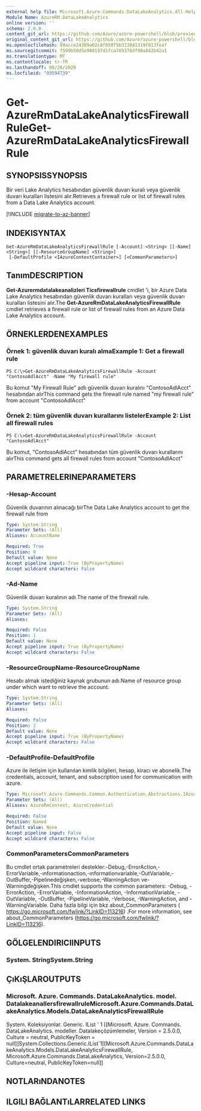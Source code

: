 ```yaml
---
external help file: Microsoft.Azure.Commands.DataLakeAnalytics.dll-Help.xml
Module Name: AzureRM.DataLakeAnalytics
online version: ''
schema: 2.0.0
content_git_url: https://github.com/Azure/azure-powershell/blob/preview/src/ResourceManager/DataLakeAnalytics/Commands.DataLakeAnalytics/help/Get-AzureRmDataLakeAnalyticsFirewallRule.md
original_content_git_url: https://github.com/Azure/azure-powershell/blob/preview/src/ResourceManager/DataLakeAnalytics/Commands.DataLakeAnalytics/help/Get-AzureRmDataLakeAnalyticsFirewallRule.md
ms.openlocfilehash: 99acce24389a02c8fb50f5b313841319f813feaf
ms.sourcegitcommit: f599b50d5e980197d1fca769378df90a842b42a1
ms.translationtype: MT
ms.contentlocale: tr-TR
ms.lasthandoff: 08/20/2020
ms.locfileid: "93594739"
---
```

# <span data-ttu-id="d8456-101">Get-AzureRmDataLakeAnalyticsFirewallRule</span><span class="sxs-lookup"><span data-stu-id="d8456-101">Get-AzureRmDataLakeAnalyticsFirewallRule</span></span>

## <span data-ttu-id="d8456-102">SYNOPSIS</span><span class="sxs-lookup"><span data-stu-id="d8456-102">SYNOPSIS</span></span>
<span data-ttu-id="d8456-103">Bir veri Lake Analytics hesabından güvenlik duvarı kuralı veya güvenlik duvarı kuralları listesini alır.</span><span class="sxs-lookup"><span data-stu-id="d8456-103">Retrieves a firewall rule or list of firewall rules from a Data Lake Analytics account.</span></span>

[!INCLUDE [migrate-to-az-banner](../../includes/migrate-to-az-banner.md)]

## <span data-ttu-id="d8456-104">INDEKI</span><span class="sxs-lookup"><span data-stu-id="d8456-104">SYNTAX</span></span>

```
Get-AzureRmDataLakeAnalyticsFirewallRule [-Account] <String> [[-Name] <String>] [[-ResourceGroupName] <String>]
 [-DefaultProfile <IAzureContextContainer>] [<CommonParameters>]
```

## <span data-ttu-id="d8456-105">Tanım</span><span class="sxs-lookup"><span data-stu-id="d8456-105">DESCRIPTION</span></span>
<span data-ttu-id="d8456-106">**Get-Azurermdatalakeanalizleri Ticsfirewallrule** cmdlet 'i, bir Azure Data Lake Analytics hesabından güvenlik duvarı kuralları veya güvenlik duvarı kuralları listesini alır.</span><span class="sxs-lookup"><span data-stu-id="d8456-106">The **Get-AzureRmDataLakeAnalyticsFirewallRule** cmdlet retrieves a firewall rule or list of firewall rules from an Azure Data Lake Analytics account.</span></span>

## <span data-ttu-id="d8456-107">ÖRNEKLERDEN</span><span class="sxs-lookup"><span data-stu-id="d8456-107">EXAMPLES</span></span>

### <span data-ttu-id="d8456-108">Örnek 1: güvenlik duvarı kuralı alma</span><span class="sxs-lookup"><span data-stu-id="d8456-108">Example 1: Get a firewall rule</span></span>
```
PS C:\>Get-AzureRmDataLakeAnalyticsFirewallRule -Account "ContosoAdlAcct" -Name "My firewall rule"
```

<span data-ttu-id="d8456-109">Bu komut "My Firewall Rule" adlı güvenlik duvarı kuralını "ContosoAdlAcct" hesabından alır</span><span class="sxs-lookup"><span data-stu-id="d8456-109">This command gets the firewall rule named "my firewall rule" from account "ContosoAdlAcct"</span></span>

### <span data-ttu-id="d8456-110">Örnek 2: tüm güvenlik duvarı kurallarını listeler</span><span class="sxs-lookup"><span data-stu-id="d8456-110">Example 2: List all firewall rules</span></span>
```
PS C:\>Get-AzureRmDataLakeAnalyticsFirewallRule -Account "ContosoAdlAcct"
```

<span data-ttu-id="d8456-111">Bu komut, "ContosoAdlAcct" hesabından tüm güvenlik duvarı kurallarını alır</span><span class="sxs-lookup"><span data-stu-id="d8456-111">This command gets all firewall rules from account "ContosoAdlAcct"</span></span>

## <span data-ttu-id="d8456-112">PARAMETRELERINE</span><span class="sxs-lookup"><span data-stu-id="d8456-112">PARAMETERS</span></span>

### <span data-ttu-id="d8456-113">-Hesap</span><span class="sxs-lookup"><span data-stu-id="d8456-113">-Account</span></span>
<span data-ttu-id="d8456-114">Güvenlik duvarının alınacağı bir</span><span class="sxs-lookup"><span data-stu-id="d8456-114">The Data Lake Analytics account to get the firewall rule from</span></span>

```yaml
Type: System.String
Parameter Sets: (All)
Aliases: AccountName

Required: True
Position: 0
Default value: None
Accept pipeline input: True (ByPropertyName)
Accept wildcard characters: False
```

### <span data-ttu-id="d8456-115">-Ad</span><span class="sxs-lookup"><span data-stu-id="d8456-115">-Name</span></span>
<span data-ttu-id="d8456-116">Güvenlik duvarı kuralının adı.</span><span class="sxs-lookup"><span data-stu-id="d8456-116">The name of the firewall rule.</span></span>

```yaml
Type: System.String
Parameter Sets: (All)
Aliases: 

Required: False
Position: 1
Default value: None
Accept pipeline input: True (ByPropertyName)
Accept wildcard characters: False
```

### <span data-ttu-id="d8456-117">-ResourceGroupName</span><span class="sxs-lookup"><span data-stu-id="d8456-117">-ResourceGroupName</span></span>
<span data-ttu-id="d8456-118">Hesabı almak istediğiniz kaynak grubunun adı.</span><span class="sxs-lookup"><span data-stu-id="d8456-118">Name of resource group under which want to retrieve the account.</span></span>

```yaml
Type: System.String
Parameter Sets: (All)
Aliases: 

Required: False
Position: 2
Default value: None
Accept pipeline input: True (ByPropertyName)
Accept wildcard characters: False
```

### <span data-ttu-id="d8456-119">-DefaultProfile</span><span class="sxs-lookup"><span data-stu-id="d8456-119">-DefaultProfile</span></span>
<span data-ttu-id="d8456-120">Azure ile iletişim için kullanılan kimlik bilgileri, hesap, kiracı ve abonelik.</span><span class="sxs-lookup"><span data-stu-id="d8456-120">The credentials, account, tenant, and subscription used for communication with azure.</span></span>

```yaml
Type: Microsoft.Azure.Commands.Common.Authentication.Abstractions.IAzureContextContainer
Parameter Sets: (All)
Aliases: AzureRmContext, AzureCredential

Required: False
Position: Named
Default value: None
Accept pipeline input: False
Accept wildcard characters: False
```

### <span data-ttu-id="d8456-121">CommonParameters</span><span class="sxs-lookup"><span data-stu-id="d8456-121">CommonParameters</span></span>
<span data-ttu-id="d8456-122">Bu cmdlet ortak parametreleri destekler:-Debug,-ErrorAction,-ErrorVariable,-ınformationaction,-ınformationvariable,-OutVariable,-OutBuffer,-Pipelinedeğişken,-verbose,-WarningAction ve-Warningdeğişken.</span><span class="sxs-lookup"><span data-stu-id="d8456-122">This cmdlet supports the common parameters: -Debug, -ErrorAction, -ErrorVariable, -InformationAction, -InformationVariable, -OutVariable, -OutBuffer, -PipelineVariable, -Verbose, -WarningAction, and -WarningVariable.</span></span> <span data-ttu-id="d8456-123">Daha fazla bilgi için bkz about_CommonParameters ( https://go.microsoft.com/fwlink/?LinkID=113216) .</span><span class="sxs-lookup"><span data-stu-id="d8456-123">For more information, see about_CommonParameters (https://go.microsoft.com/fwlink/?LinkID=113216).</span></span>

## <span data-ttu-id="d8456-124">GÖLGELENDIRICI</span><span class="sxs-lookup"><span data-stu-id="d8456-124">INPUTS</span></span>

### <span data-ttu-id="d8456-125">System. String</span><span class="sxs-lookup"><span data-stu-id="d8456-125">System.String</span></span>

## <span data-ttu-id="d8456-126">ÇıKıŞLAR</span><span class="sxs-lookup"><span data-stu-id="d8456-126">OUTPUTS</span></span>

### <span data-ttu-id="d8456-127">Microsoft. Azure. Commands. DataLakeAnalytics. model. Datalakeanallersfirewallrule</span><span class="sxs-lookup"><span data-stu-id="d8456-127">Microsoft.Azure.Commands.DataLakeAnalytics.Models.DataLakeAnalyticsFirewallRule</span></span>
<span data-ttu-id="d8456-128">System. Koleksiyonlar. Generic. IList ' 1 [[Microsoft. Azure. Commands. DataLakeAnalytics. modeller. Datalakeçözümlemeler, Version = 2.5.0.0, Culture = neutral, PublicKeyToken = null]]</span><span class="sxs-lookup"><span data-stu-id="d8456-128">System.Collections.Generic.IList\`1[[Microsoft.Azure.Commands.DataLakeAnalytics.Models.DataLakeAnalyticsFirewallRule, Microsoft.Azure.Commands.DataLakeAnalytics, Version=2.5.0.0, Culture=neutral, PublicKeyToken=null]]</span></span>

## <span data-ttu-id="d8456-129">NOTLARıNDA</span><span class="sxs-lookup"><span data-stu-id="d8456-129">NOTES</span></span>

## <span data-ttu-id="d8456-130">ILGILI BAĞLANTıLAR</span><span class="sxs-lookup"><span data-stu-id="d8456-130">RELATED LINKS</span></span>

